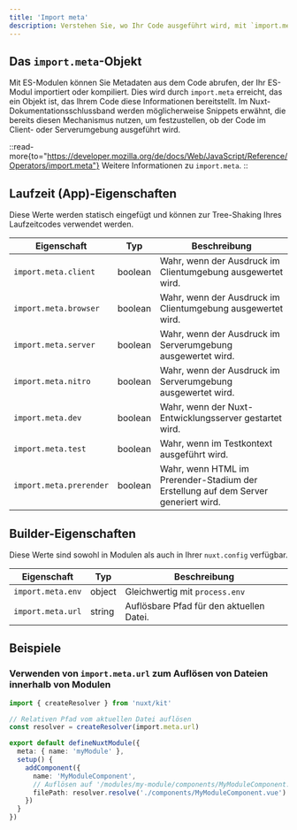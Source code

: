 ```yaml
---
title: 'Import meta'
description: Verstehen Sie, wo Ihr Code ausgeführt wird, mit `import.meta`.
---
```


## Das `import.meta`-Objekt

Mit ES-Modulen können Sie Metadaten aus dem Code abrufen, der Ihr ES-Modul importiert oder kompiliert. Dies wird durch `import.meta` erreicht, das ein Objekt ist, das Ihrem Code diese Informationen bereitstellt. Im Nuxt-Dokumentationsschlussband werden möglicherweise Snippets erwähnt, die bereits diesen Mechanismus nutzen, um festzustellen, ob der Code im Client- oder Serverumgebung ausgeführt wird.

::read-more{to="https://developer.mozilla.org/de/docs/Web/JavaScript/Reference/Operators/import.meta"}
Weitere Informationen zu `import.meta`.
::

## Laufzeit (App)-Eigenschaften

Diese Werte werden statisch eingefügt und können zur Tree-Shaking Ihres Laufzeitcodes verwendet werden.

Eigenschaft | Typ | Beschreibung
--- | --- | ---
`import.meta.client` | boolean | Wahr, wenn der Ausdruck im Clientumgebung ausgewertet wird.
`import.meta.browser` | boolean | Wahr, wenn der Ausdruck im Clientumgebung ausgewertet wird.
`import.meta.server` | boolean | Wahr, wenn der Ausdruck im Serverumgebung ausgewertet wird.
`import.meta.nitro` | boolean | Wahr, wenn der Ausdruck im Serverumgebung ausgewertet wird.
`import.meta.dev` | boolean | Wahr, wenn der Nuxt-Entwicklungsserver gestartet wird.
`import.meta.test` | boolean | Wahr, wenn im Testkontext ausgeführt wird.
`import.meta.prerender` | boolean | Wahr, wenn HTML im Prerender-Stadium der Erstellung auf dem Server generiert wird.

## Builder-Eigenschaften

Diese Werte sind sowohl in Modulen als auch in Ihrer `nuxt.config` verfügbar.

Eigenschaft | Typ | Beschreibung
--- | --- | ---
`import.meta.env` | object | Gleichwertig mit `process.env`
`import.meta.url` | string | Auflösbare Pfad für den aktuellen Datei.

## Beispiele

### Verwenden von `import.meta.url` zum Auflösen von Dateien innerhalb von Modulen

```ts [modules/my-module/index.ts]
import { createResolver } from 'nuxt/kit'

// Relativen Pfad vom aktuellen Datei auflösen
const resolver = createResolver(import.meta.url)

export default defineNuxtModule({
  meta: { name: 'myModule' },
  setup() {
    addComponent({
      name: 'MyModuleComponent',
      // Auflösen auf '/modules/my-module/components/MyModuleComponent.vue'
      filePath: resolver.resolve('./components/MyModuleComponent.vue')
    })
  }
})
```